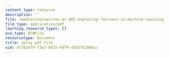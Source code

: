 ```yaml
---
content_type: resource
description: ''
file: /media/courses/res-ec-001-exploring-fairness-in-machine-learning-for-international-development-spring-2020/4f262ef0f2e28d354df9d342fb208acc_hvcYz4yzS0w.pdf
file_type: application/pdf
learning_resource_types: []
ocw_type: OCWFile
resourcetype: Document
title: 3play pdf file
uid: 4f262ef0-f2e2-8d35-4df9-d342fb208acc
---
```

